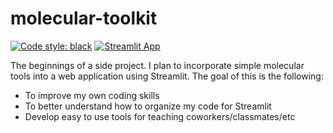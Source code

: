 # molecular-toolkit

[![Code style: black](https://img.shields.io/badge/code%20style-black-000000.svg)](https://github.com/psf/black)
[![Streamlit App](https://static.streamlit.io/badges/streamlit_badge_black_white.svg)](URL_TO_YOUR_APP)

The beginnings of a side project. I plan to incorporate simple molecular tools into a 
web application using Streamlit. The goal of this is the following:

- To improve my own coding skills
- To better understand how to organize my code for Streamlit
- Develop easy to use tools for teaching coworkers/classmates/etc